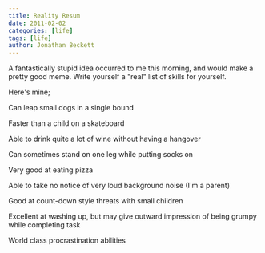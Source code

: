```yaml
---
title: Reality Resum
date: 2011-02-02
categories: [life]
tags: [life]
author: Jonathan Beckett
---
```


A fantastically stupid idea occurred to me this morning, and would make a pretty good meme. Write yourself a "real" list of skills for yourself.

Here's mine;

Can leap small dogs in a single bound

Faster than a child on a skateboard

Able to drink quite a lot of wine without having a hangover

Can sometimes stand on one leg while putting socks on

Very good at eating pizza

Able to take no notice of very loud background noise (I'm a parent)

Good at count-down style threats with small children

Excellent at washing up, but may give outward impression of being grumpy while completing task

World class procrastination abilities
